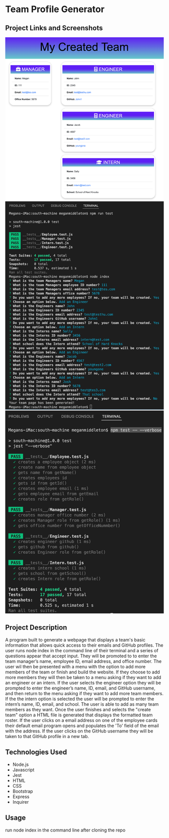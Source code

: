 # Team Profile Generator 

## Project Links and Screenshots 

![Picture of the Web Page](/dist/css/images/web-page.png "Picture of the Web Page")
![Picture of the Terminal](/dist/css/images/terminal.png "Picture of the Terminal")
![Picture of the Tests](/dist/css/images/terminaltests.png "Picture of the Tests")

## Project Description 
A program built to generate a webpage that displays a team's basic information that allows quick access to their emails and GitHub profiles. The user runs node index in the command line of their terminal and a series of questions appear that accept input. They will be promoted to to enter the team manager’s name, employee ID, email address, and office number. The user wil then be presented with a menu with the option to add more members of the team or finish and build the website. If they choose to add more members they will then be taken to a menu asking if they want to add an engineer or an intern. If the user selects the engineer option they will be prompted to enter the engineer’s name, ID, email, and GitHub username, and then return to the menu asking if they want to add more team members. If the the intern option is selected the user will be prompted to enter the intern’s name, ID, email, and school. The user is able to add as many team members as they want. Once the user finishes and selects the "create team" option a HTML file is generated that displays the formatted team roster. If the user clicks on a email address on one of the employee cards their default email program opens and populates the 'To' field of the email with the address. If the user clicks on the GitHub username they will be taken to that GitHub profile in a new tab. 

## Technologies Used
* Node.js 
* Javascript
* Jest
* HTML
* CSS
* Bootstrap
* Express
* Inquirer 

## Usage
run node index in the command line after cloning the repo

